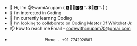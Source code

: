 - 👋 Hi, I’m @SwamiAnupam ( 🅰🎵⛎🅿️🅰〽️  💲🔱🅰〽️🎐 )
- 👀 I’m interested in Coding
- 🌱 I’m currently learning Coding
- 💞️ I’m looking to collaborate on Coding Master Of Whitehat Jr.
- 📫 How to reach me Email - codewithanupam70@gmail.com
-                     Phone - +91 7742920807
